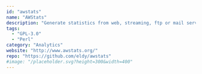 ```yaml
---
id: "awstats"
name: "AWStats"
description: "Generate statistics from web, streaming, ftp or mail server logfiles."
tags:
  - "GPL-3.0"
  - "Perl"
category: "Analytics"
website: "http://www.awstats.org/"
repo: "https://github.com/eldy/awstats"
#image: "/placeholder.svg?height=300&width=400"
---
```


